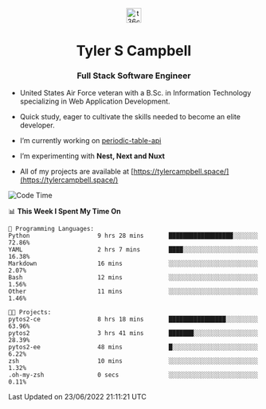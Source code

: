 <p align="center">
<a href="https://www.linkedin.com/in/t36campbell" target="blank"><img align="center" src="https://ik.imagekit.io/t36campbell/Portfolio/linkedin.png.original_m8bbGgPh6.png" alt="t36campbell" height="30" width="30" /></a>
</p>
<h1 align="center">Tyler S Campbell</h1>
<h3 align="center">Full Stack Software Engineer</h3>

* United States Air Force veteran with a B.Sc. in Information Technology specializing in Web Application Development. 

* Quick study, eager to cultivate the skills needed to become an elite developer.

* I’m currently working on [periodic-table-api](https://github.com/t36campbell/periodic-table-api)

* I’m experimenting with **Nest, Next and Nuxt**

* All of my projects are available at [https://tylercampbell.space/](https://tylercampbell.space/)

<!--START_SECTION:waka-->
![Code Time](http://img.shields.io/badge/Code%20Time-1%2C668%20hrs%2029%20mins-blue)

📊 **This Week I Spent My Time On** 

```text
💬 Programming Languages: 
Python                   9 hrs 28 mins       ██████████████████░░░░░░░   72.86% 
YAML                     2 hrs 7 mins        ████░░░░░░░░░░░░░░░░░░░░░   16.38% 
Markdown                 16 mins             ░░░░░░░░░░░░░░░░░░░░░░░░░   2.07% 
Bash                     12 mins             ░░░░░░░░░░░░░░░░░░░░░░░░░   1.56% 
Other                    11 mins             ░░░░░░░░░░░░░░░░░░░░░░░░░   1.46%

🐱‍💻 Projects: 
pytos2-ce                8 hrs 18 mins       ████████████████░░░░░░░░░   63.96% 
pytos2                   3 hrs 41 mins       ███████░░░░░░░░░░░░░░░░░░   28.39% 
pytos2-ee                48 mins             █░░░░░░░░░░░░░░░░░░░░░░░░   6.22% 
zsh                      10 mins             ░░░░░░░░░░░░░░░░░░░░░░░░░   1.32% 
.oh-my-zsh               0 secs              ░░░░░░░░░░░░░░░░░░░░░░░░░   0.11%

```


 Last Updated on 23/06/2022 21:11:21 UTC
<!--END_SECTION:waka-->
